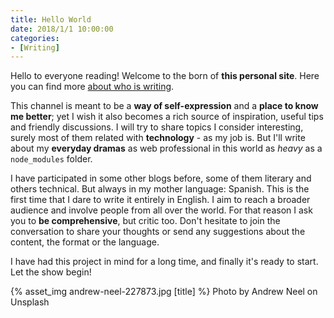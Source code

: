 ```yaml
---
title: Hello World
date: 2018/1/1 10:00:00
categories:
- [Writing]
---
```


Hello to everyone reading! Welcome to the born of **this personal site**. Here you can find more [about who is writing](/about).

This channel is meant to be a **way of self-expression** and a **place to know me better**; yet I wish it also becomes a rich source of inspiration, useful tips and friendly discussions. I will try to share topics I consider interesting, surely most of them related with **technology** - as my job is. But I'll write about my **everyday dramas** as web professional in this world as *heavy* as a `node_modules` folder.

I have participated in some other blogs before, some of them literary and others technical. But always in my mother language: Spanish. This is the first time that I dare to write it entirely in English. I aim to reach a broader audience and involve people from all over the world. For that reason I ask you to **be comprehensive**, but critic too. Don't hesitate to join the conversation to share your thoughts or send  any suggestions about the content, the format or the language.

I have had this project in mind for a long time, and finally it's ready to start. Let the show begin!


{% asset_img andrew-neel-227873.jpg [title] %}
Photo by Andrew Neel on Unsplash